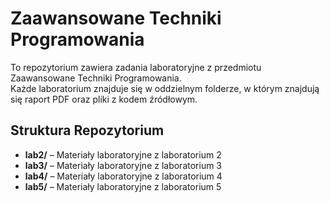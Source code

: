 # Zaawansowane Techniki Programowania

To repozytorium zawiera zadania laboratoryjne z przedmiotu Zaawansowane Techniki Programowania.  
Każde laboratorium znajduje się w oddzielnym folderze, w którym znajdują się raport PDF oraz pliki z kodem źródłowym.

## Struktura Repozytorium

- **lab2/** – Materiały laboratoryjne z laboratorium 2  
- **lab3/** – Materiały laboratoryjne z laboratorium 3  
- **lab4/** – Materiały laboratoryjne z laboratorium 4  
- **lab5/** – Materiały laboratoryjne z laboratorium 5 

